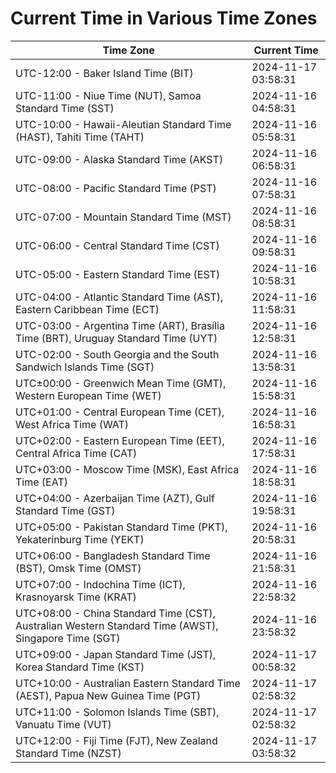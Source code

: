 # Current Time in Various Time Zones

| Time Zone | Current Time |
|-----------|--------------|
| UTC-12:00 - Baker Island Time (BIT) | 2024-11-17 03:58:31 |
| UTC-11:00 - Niue Time (NUT), Samoa Standard Time (SST) | 2024-11-16 04:58:31 |
| UTC-10:00 - Hawaii-Aleutian Standard Time (HAST), Tahiti Time (TAHT) | 2024-11-16 05:58:31 |
| UTC-09:00 - Alaska Standard Time (AKST) | 2024-11-16 06:58:31 |
| UTC-08:00 - Pacific Standard Time (PST) | 2024-11-16 07:58:31 |
| UTC-07:00 - Mountain Standard Time (MST) | 2024-11-16 08:58:31 |
| UTC-06:00 - Central Standard Time (CST) | 2024-11-16 09:58:31 |
| UTC-05:00 - Eastern Standard Time (EST) | 2024-11-16 10:58:31 |
| UTC-04:00 - Atlantic Standard Time (AST), Eastern Caribbean Time (ECT) | 2024-11-16 11:58:31 |
| UTC-03:00 - Argentina Time (ART), Brasília Time (BRT), Uruguay Standard Time (UYT) | 2024-11-16 12:58:31 |
| UTC-02:00 - South Georgia and the South Sandwich Islands Time (SGT) | 2024-11-16 13:58:31 |
| UTC±00:00 - Greenwich Mean Time (GMT), Western European Time (WET) | 2024-11-16 15:58:31 |
| UTC+01:00 - Central European Time (CET), West Africa Time (WAT) | 2024-11-16 16:58:31 |
| UTC+02:00 - Eastern European Time (EET), Central Africa Time (CAT) | 2024-11-16 17:58:31 |
| UTC+03:00 - Moscow Time (MSK), East Africa Time (EAT) | 2024-11-16 18:58:31 |
| UTC+04:00 - Azerbaijan Time (AZT), Gulf Standard Time (GST) | 2024-11-16 19:58:31 |
| UTC+05:00 - Pakistan Standard Time (PKT), Yekaterinburg Time (YEKT) | 2024-11-16 20:58:31 |
| UTC+06:00 - Bangladesh Standard Time (BST), Omsk Time (OMST) | 2024-11-16 21:58:31 |
| UTC+07:00 - Indochina Time (ICT), Krasnoyarsk Time (KRAT) | 2024-11-16 22:58:32 |
| UTC+08:00 - China Standard Time (CST), Australian Western Standard Time (AWST), Singapore Time (SGT) | 2024-11-16 23:58:32 |
| UTC+09:00 - Japan Standard Time (JST), Korea Standard Time (KST) | 2024-11-17 00:58:32 |
| UTC+10:00 - Australian Eastern Standard Time (AEST), Papua New Guinea Time (PGT) | 2024-11-17 02:58:32 |
| UTC+11:00 - Solomon Islands Time (SBT), Vanuatu Time (VUT) | 2024-11-17 02:58:32 |
| UTC+12:00 - Fiji Time (FJT), New Zealand Standard Time (NZST) | 2024-11-17 03:58:32 |

